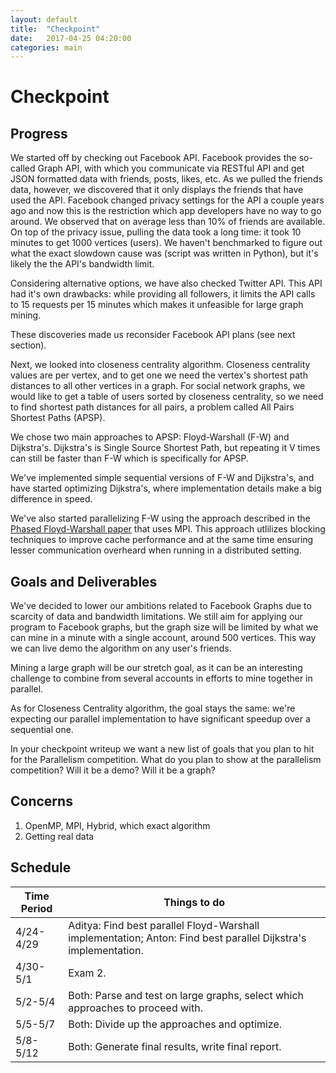 ```yaml
---
layout: default
title:  "Checkpoint"
date:   2017-04-25 04:20:00
categories: main
---
```


# Checkpoint

## Progress
We started off by checking out Facebook API. Facebook provides the so-called Graph API, with which you communicate via RESTful API and get JSON formatted data with friends, posts, likes, etc. As we pulled the friends data, however, we discovered that it only displays the friends that have used the API. Facebook changed privacy settings for the API a couple years ago and now this is the restriction which app developers have no way to go around. We observed that on average less than 10% of friends are available. On top of the privacy issue, pulling the data took a long time: it took 10 minutes to get 1000 vertices (users). We haven't benchmarked to figure out what the exact slowdown cause was (script was written in Python), but it's likely the the API's bandwidth limit. 

Considering alternative options, we have also checked Twitter API. This API had it's own drawbacks: while providing all followers, it limits the API calls to 15 requests per 15 minutes which makes it unfeasible for large graph mining.

These discoveries made us reconsider Facebook API plans (see next section).

Next, we looked into closeness centrality algorithm. Closeness centrality values are per vertex, and to get one we need the vertex's shortest path distances to all other vertices in a graph. For social network graphs, we would like to get a table of users sorted by closeness centrality, so we need to find shortest path distances for all pairs, a problem called All Pairs Shortest Paths (APSP). 

We chose two main approaches to APSP: Floyd-Warshall (F-W) and Dijkstra's. Dijkstra's is Single Source Shortest Path, but repeating it V times can still be faster than F-W which is specifically for APSP.

We've implemented simple sequential versions of F-W and Dijkstra's, and have started optimizing Dijkstra's, where implementation details make a big difference in speed. 

We've also started parallelizing F-W using the approach described in the [Phased Floyd-Warshall paper](http://www.cse.psu.edu/~huv101/files/papers/sbgv_2007_icpads.pdf) that uses MPI. This approach utlilizes blocking techniques to improve cache performance and at the same time ensuring lesser communication overheard when running in a distributed setting.

## Goals and Deliverables
We've decided to lower our ambitions related to Facebook Graphs due to scarcity of data and bandwidth limitations. We still aim for applying our program to Facebook graphs, but the graph size will be limited by what we can mine in a minute with a single account, around 500 vertices. This way we can live demo the algorithm on any user's friends.

Mining a large graph will be our stretch goal, as it can be an interesting challenge to combine from several accounts in efforts to mine together in parallel.

As for Closeness Centrality algorithm, the goal stays the same: we're expecting our parallel implementation to have significant speedup over a sequential one.

In your checkpoint writeup we want a new list of goals that you plan to hit for the Parallelism competition. What do you plan to show at the parallelism competition? Will it be a demo? Will it be a graph?

## Concerns
1) OpenMP, MPI, Hybrid, which exact algorithm
2) Getting real data

## Schedule

| Time Period  | Things to do |
| ------------ | ------------- |
| 4/24-4/29 | Aditya: Find best parallel Floyd-Warshall implementation; Anton: Find best parallel Dijkstra's implementation. |
| 4/30-5/1  | Exam 2.
| 5/2-5/4   | Both: Parse and test on large graphs, select which approaches to proceed with. |
| 5/5-5/7   | Both: Divide up the approaches and optimize. |
| 5/8-5/12  | Both: Generate final results, write final report. |

[jekyll-gh]: https://github.com/mojombo/jekyll
[jekyll]:    http://jekyllrb.com
